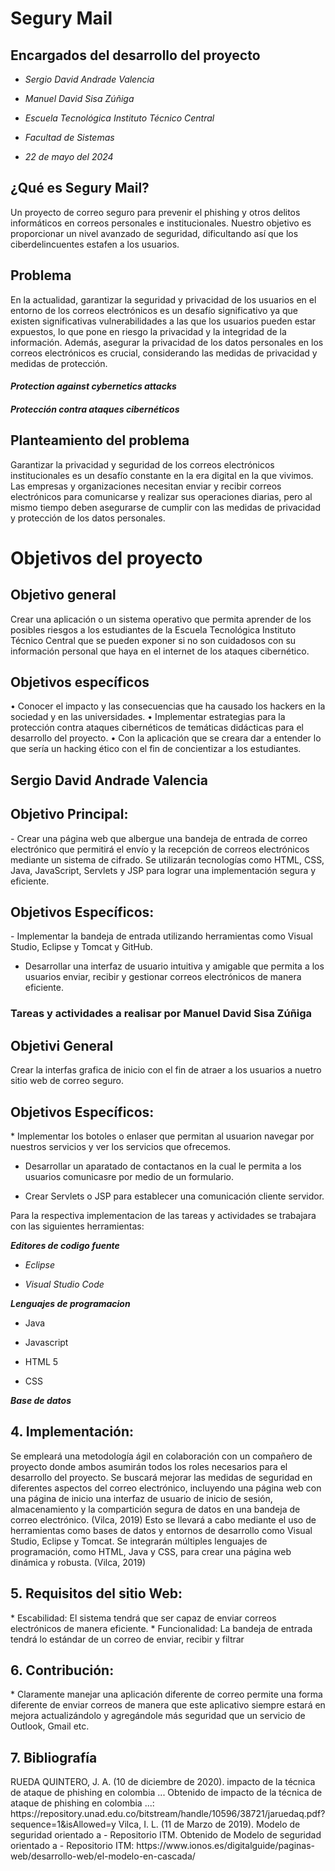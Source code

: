 # Segury Mail

## Encargados del desarrollo del proyecto
<p>

+ _Sergio David Andrade Valencia_

+ _Manuel David Sisa Zúñiga_

+ _Escuela Tecnológica Instituto Técnico Central_

+ _Facultad de Sistemas_

+ _22 de mayo del 2024_

</p>

## ¿Qué es Segury Mail?

<p>Un proyecto de correo seguro para prevenir el phishing y otros delitos informáticos en correos personales e institucionales. Nuestro objetivo es proporcionar un nivel avanzado de seguridad, dificultando así que los ciberdelincuentes estafen a los usuarios.</p>

## Problema
<p>
En la actualidad, garantizar la seguridad y privacidad de los usuarios en el entorno de
los correos electrónicos es un desafío significativo ya que existen significativas 
vulnerabilidades a las que los usuarios pueden estar expuestos, lo que pone en riesgo la 
privacidad y la integridad de la información. 
Además, asegurar la privacidad de los datos personales en los correos electrónicos es crucial, 
considerando las medidas de privacidad y medidas de protección.
</p>

#### _Protection against cybernetics attacks_
#### _Protección contra ataques cibernéticos_

## Planteamiento del problema

<p>Garantizar la privacidad y seguridad de los correos electrónicos
institucionales es un desafío constante en la era digital en la que
vivimos. Las empresas y organizaciones necesitan enviar y recibir
correos electrónicos para comunicarse y realizar sus operaciones
diarias, pero al mismo tiempo deben asegurarse de cumplir con las
medidas de privacidad y protección de los datos personales.</p>


# Objetivos del proyecto

## Objetivo general

Crear una aplicación o un sistema operativo que permita aprender de los posibles riesgos a los estudiantes de la Escuela Tecnológica Instituto Técnico Central que se pueden exponer si no son cuidadosos con su información personal que haya en el internet de los ataques cibernético.

## Objetivos específicos

•	Conocer el impacto y las consecuencias que ha causado los hackers en la sociedad y en las universidades.
•	Implementar estrategias para la protección contra ataques cibernéticos de temáticas didácticas para el desarrollo del proyecto.
•	Con la aplicación que se creara dar a entender lo que sería un hacking ético con el fin de concientizar a los estudiantes.

## Sergio David Andrade Valencia

## 	Objetivo Principal: 

<p>
- Crear una página web que albergue una bandeja de entrada de correo electrónico que permitirá el envío y la recepción de correos electrónicos mediante un      sistema de cifrado. Se utilizarán tecnologías como HTML, CSS, Java, JavaScript, Servlets y JSP para lograr una implementación segura y eficiente.
</p>

## 	Objetivos Específicos: 

<p>
-	Implementar la bandeja de entrada utilizando herramientas como Visual Studio, Eclipse y Tomcat y GitHub.

-	Desarrollar una interfaz de usuario intuitiva y amigable que permita a los usuarios enviar, recibir y gestionar correos electrónicos de manera eficiente.

</p>

### Tareas y actividades a realisar por Manuel David Sisa Zúñiga

## Objetivi General
<p>
Crear la interfas grafica de inicio con el fin de atraer a los usuarios a nuetro sitio web de correo seguro. 
</p>

## 	Objetivos Específicos: 

<p>
* Implementar los botoles o enlaser que permitan al usuarion navegar por nuestros servicios y ver los servicios que ofrecemos. 

*	Desarrollar un aparatado de contactanos en la cual le permita a los usuarios comunicasre por medio de un formulario.
  
* Crear Servlets o JSP para establecer una comunicación cliente servidor.

</p>

<p>Para la respectiva implementacion de las tareas y actividades se trabajara con las siguientes herramientas:

  _**Editores de codigo fuente**_

* _Eclipse_
  
* _Visual Studio Code_
  
_**Lenguajes de programacion**_

* Java

* Javascript

* HTML 5

* CSS

_**Base de datos**_
</p>


 ## 4.	Implementación:
<p>
Se empleará una metodología ágil en colaboración con un compañero de proyecto donde 
ambos asumirán todos los roles necesarios para el desarrollo del proyecto. 
Se buscará mejorar las medidas de seguridad en diferentes aspectos del correo 
electrónico, incluyendo una página web con una página de inicio una interfaz de usuario  
de inicio de sesión, almacenamiento y la compartición segura de datos en una bandeja de 
correo electrónico.  (Vilca, 2019)
Esto se llevará a cabo mediante el uso de herramientas como bases de datos y entornos 
de desarrollo como Visual Studio, Eclipse y Tomcat. Se integrarán múltiples lenguajes de 
programación, como HTML, Java y CSS, para crear una página web dinámica y robusta.  (Vilca, 2019)

</p>


 ## 5.	Requisitos del sitio Web: 

 <p>
* Escabilidad: El sistema tendrá que ser capaz de enviar correos electrónicos de manera eficiente.
* Funcionalidad: La bandeja de entrada tendrá lo estándar de un correo de enviar, recibir y filtrar
</p>

## 6.	Contribución: 
<p>
* Claramente manejar una aplicación diferente de correo permite una forma diferente de enviar correos de manera que este aplicativo siempre estará en mejora actualizándolo y agregándole más seguridad que un servicio de Outlook, Gmail etc. 
</p>


 ## 7.	Bibliografía

 <p>
RUEDA QUINTERO, J. A. (10 de diciembre de 2020). impacto de la técnica de ataque de phishing en colombia ... Obtenido de impacto de la técnica de ataque de phishing en colombia ...: https://repository.unad.edu.co/bitstream/handle/10596/38721/jaruedaq.pdf?sequence=1&isAllowed=y
Vilca, I. L. (11 de Marzo de 2019). Modelo de seguridad orientado a - Repositorio ITM. Obtenido de Modelo de seguridad orientado a - Repositorio ITM: https://www.ionos.es/digitalguide/paginas-web/desarrollo-web/el-modelo-en-cascada/

</p>
